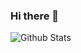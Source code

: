 ### Hi there 👋

![Github Stats](https://github-readme-stats.vercel.app/api?username=PhoenixLeeSin&show_icons=true?theme=radical)


